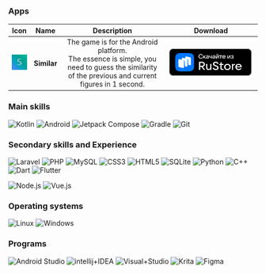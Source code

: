 ### Apps
| Icon | Name | Description | Download |
| :--------: | :--------: |:----------:| :--------:|
|<img src="similar_app_logo.png" width="32"> | **Similar**| The game is for the Android platform. <br> The essence is simple, you need to guess the similarity <br> of the previous and current figures in 1 second. | [![Download from RuStore](rustore.svg "Download from RuStore")](https://apps.rustore.ru/app/com.app.similar.release "Download from RuStore") |

### Main skills
![Kotlin](http://img.shields.io/badge/Kotlin-grey?style=for-the-badge&logo=Kotlin "Kotlin")  ![Android](http://img.shields.io/badge/Android-grey?style=for-the-badge&logo=Android "Android")  ![Jetpack Compose](http://img.shields.io/badge/Jetpack%20Compose-grey?style=for-the-badge&logo=Jetpack+Compose "Jetpack Compose") ![Gradle](http://img.shields.io/badge/Gradle-grey?style=for-the-badge&logo=Gradle "Gradle") ![Git](http://img.shields.io/badge/Git-grey?style=for-the-badge&logo=Git "Git")  

### Secondary skills and Experience
![Laravel](http://img.shields.io/badge/Laravel-grey?style=for-the-badge&logo=Laravel "Laravel") ![PHP](http://img.shields.io/badge/PHP-grey?style=for-the-badge&logo=PHP "PHP") ![MySQL](http://img.shields.io/badge/MySQL-grey?style=for-the-badge&logo=MySQL "MySQL") ![CSS3](http://img.shields.io/badge/CSS3-grey?style=for-the-badge&logo=CSS3 "CSS3") ![HTML5](http://img.shields.io/badge/HTML5-grey?style=for-the-badge&logo=HTML5 "HTML5") ![SQLite](http://img.shields.io/badge/SQLite-grey?style=for-the-badge&logo=SQLite "SQLite") ![Python](http://img.shields.io/badge/Python-grey?style=for-the-badge&logo=Python "Python") ![C++](http://img.shields.io/badge/C++-grey?style=for-the-badge&logo=Cplusplus "C++") ![Dart](http://img.shields.io/badge/Dart-grey?style=for-the-badge&logo=Dart "Dart") ![Flutter](http://img.shields.io/badge/Flutter-grey?style=for-the-badge&logo=Flutter "Flutter")

![Node.js](http://img.shields.io/badge/Node.js-grey?style=for-the-badge&logo=Node.js "Node.js") ![Vue.js](http://img.shields.io/badge/Vue.js-grey?style=for-the-badge&logo=Vue.js "Vue.js") 

### Operating systems
![Linux](http://img.shields.io/badge/Linux-grey?style=for-the-badge&logo=Linux "Linux") ![Windows](http://img.shields.io/badge/Windows-grey?style=for-the-badge&logo=Windows "Windows")

### Programs

![Android Studio](http://img.shields.io/badge/Android%20Studio-grey?&style=for-the-badge&logo=Android+Studio "Android Studio") ![intellij+IDEA](http://img.shields.io/badge/intellij%20IDEA-grey?style=for-the-badge&logo=intellij+Idea "intellij IDEA") ![Visual+Studio](http://img.shields.io/badge/Visual%20Studio-grey?style=for-the-badge&logo=Visual+Studio "Visual Studio") ![Krita](http://img.shields.io/badge/Krita-grey?style=for-the-badge&logo=Krita "Krita") ![Figma](http://img.shields.io/badge/Figma-grey?style=for-the-badge&logo=Figma "Figma")

